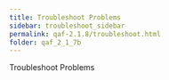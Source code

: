 ```yaml
---
title: Troubleshoot Problems
sidebar: troubleshoot_sidebar
permalink: qaf-2.1.8/troubleshoot.html
folder: qaf_2_1_7b
---
```

Troubleshoot Problems <TODO>